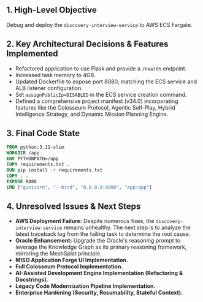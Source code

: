 ## 1. High-Level Objective ##

Debug and deploy the `discovery-interview-service` to AWS ECS Fargate.

## 2. Key Architectural Decisions & Features Implemented ##

* Refactored application to use Flask and provide a `/health` endpoint.
* Increased task memory to 4GB.
* Updated Dockerfile to expose port 8080, matching the ECS service and ALB listener configuration.
* Set `assignPublicIp=DISABLED` in the ECS service creation command.
* Defined a comprehensive project manifest (v34.0) incorporating features like the Colosseum Protocol, Agentic Self-Play, Hybrid Intelligence Strategy, and Dynamic Mission Planning Engine.

## 3. Final Code State ##

```dockerfile
FROM python:3.11-slim
WORKDIR /app
ENV PYTHONPATH=/app
COPY requirements.txt .
RUN pip install -r requirements.txt
COPY . .
EXPOSE 8080
CMD ["gunicorn", "--bind", "0.0.0.0:8080", "app:app"]
```

## 4. Unresolved Issues & Next Steps ##

* **AWS Deployment Failure:** Despite numerous fixes, the `discovery-interview-service` remains unhealthy. The next step is to analyze the latest traceback log from the failing task to determine the root cause.
* **Oracle Enhancement:** Upgrade the Oracle's reasoning prompt to leverage the Knowledge Graph as its primary reasoning framework, mirroring the MeshSplat principle.
* **MISO Application Forge UI Implementation.**
* **Full Colosseum Protocol Implementation.**
* **AI-Assisted Development Engine Implementation (Refactoring & Docstrings).**
* **Legacy Code Modernization Pipeline Implementation.**
* **Enterprise Hardening (Security, Resumability, Stateful Context).**
